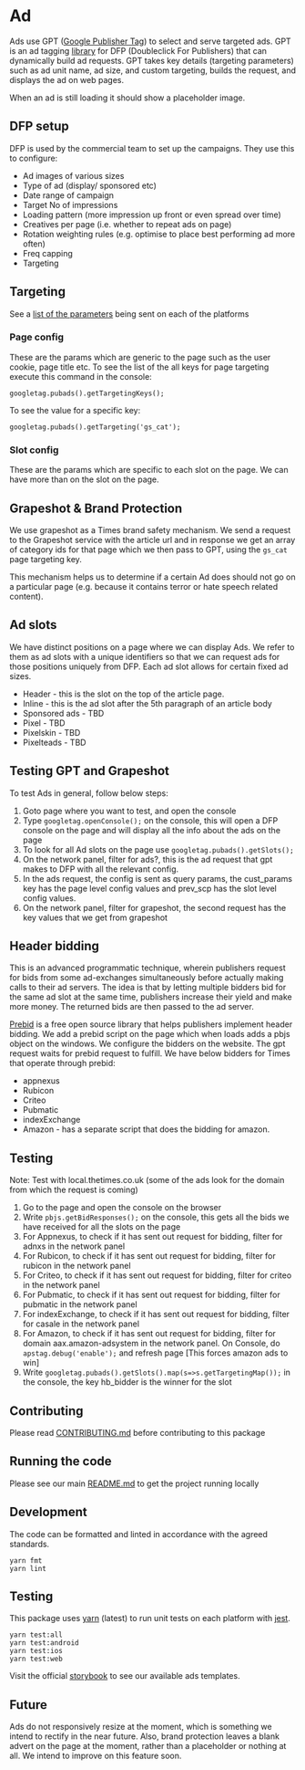 # Ad

Ads use GPT
([Google Publisher Tag](https://developers.google.com/doubleclick-gpt/)) to
select and serve targeted ads. GPT is an ad tagging
[library](https://developers.google.com/doubleclick-gpt/reference) for DFP
(Doubleclick For Publishers) that can dynamically build ad requests. GPT takes
key details (targeting parameters) such as ad unit name, ad size, and custom
targeting, builds the request, and displays the ad on web pages.

When an ad is still loading it should show a placeholder image.

## DFP setup

DFP is used by the commercial team to set up the campaigns. They use this to
configure:

* Ad images of various sizes
* Type of ad (display/ sponsored etc)
* Date range of campaign
* Target No of impressions
* Loading pattern (more impression up front or even spread over time)
* Creatives per page (i.e. whether to repeat ads on page)
* Rotation weighting rules (e.g. optimise to place best performing ad more
  often)
* Freq capping
* Targeting

## Targeting

See a
[list of the parameters](https://docs.google.com/spreadsheets/d/1Fc4dft7q-2SCSM0PV_Xu7lPm82txGUo2SW4dX4B_MkE/edit#gid=2120327720)
being sent on each of the platforms

### Page config

These are the params which are generic to the page such as the user cookie, page
title etc. To see the list of the all keys for page targeting execute this
command in the console:

```
googletag.pubads().getTargetingKeys();
```

To see the value for a specific key:

```
googletag.pubads().getTargeting('gs_cat');
```

### Slot config

These are the params which are specific to each slot on the page. We can have
more than on the slot on the page.

## Grapeshot & Brand Protection

We use grapeshot as a Times brand safety mechanism. We send a request to the
Grapeshot service with the article url and in response we get an array of
category ids for that page which we then pass to GPT, using the `gs_cat` page
targeting key.

This mechanism helps us to determine if a certain Ad does should not go on a
particular page (e.g. because it contains terror or hate speech related
content).

## Ad slots

We have distinct positions on a page where we can display Ads. We refer to them
as ad slots with a unique identifiers so that we can request ads for those
positions uniquely from DFP. Each ad slot allows for certain fixed ad sizes.

* Header - this is the slot on the top of the article page.
* Inline - this is the ad slot after the 5th paragraph of an article body
* Sponsored ads - TBD
* Pixel - TBD
* Pixelskin - TBD
* Pixelteads - TBD

## Testing GPT and Grapeshot

To test Ads in general, follow below steps:

1. Goto page where you want to test, and open the console
2. Type `googletag.openConsole();` on the console, this will open a DFP console
   on the page and will display all the info about the ads on the page
3. To look for all Ad slots on the page use `googletag.pubads().getSlots();`
4. On the network panel, filter for ads?, this is the ad request that gpt makes
   to DFP with all the relevant config.
5. In the ads request, the config is sent as query params, the cust_params key
   has the page level config values and prev_scp has the slot level config
   values.
6. On the network panel, filter for grapeshot, the second request has the key
   values that we get from grapeshot

## Header bidding

This is an advanced programmatic technique, wherein publishers request for bids
from some ad-exchanges simultaneously before actually making calls to their ad
servers. The idea is that by letting multiple bidders bid for the same ad slot
at the same time, publishers increase their yield and make more money. The
returned bids are then passed to the ad server.

[Prebid](http://prebid.org/) is a free open source library that helps publishers
implement header bidding. We add a prebid script on the page which when loads
adds a pbjs object on the windows. We configure the bidders on the website. The
gpt request waits for prebid request to fulfill. We have below bidders for Times
that operate through prebid:

* appnexus
* Rubicon
* Criteo
* Pubmatic
* indexExchange
* Amazon - has a separate script that does the bidding for amazon.

## Testing

Note: Test with local.thetimes.co.uk (some of the ads look for the domain from
which the request is coming)

1. Go to the page and open the console on the browser
2. Write `pbjs.getBidResponses();` on the console, this gets all the bids we
   have received for all the slots on the page
3. For Appnexus, to check if it has sent out request for bidding, filter for
   adnxs in the network panel
4. For Rubicon, to check if it has sent out request for bidding, filter for
   rubicon in the network panel
5. For Criteo, to check if it has sent out request for bidding, filter for
   criteo in the network panel
6. For Pubmatic, to check if it has sent out request for bidding, filter for
   pubmatic in the network panel
7. For indexExchange, to check if it has sent out request for bidding, filter
   for casale in the network panel
8. For Amazon, to check if it has sent out request for bidding, filter for
   domain aax.amazon-adsystem in the network panel. On Console, do
   `apstag.debug('enable');` and refresh page [This forces amazon ads to win]
9. Write `googletag.pubads().getSlots().map(s=>s.getTargetingMap());` in the
   console, the key hb_bidder is the winner for the slot

## Contributing

Please read [CONTRIBUTING.md](./CONTRIBUTING.md) before contributing to this
package

## Running the code

Please see our main [README.md](../README.md) to get the project running locally

## Development

The code can be formatted and linted in accordance with the agreed standards.

```
yarn fmt
yarn lint
```

## Testing

This package uses [yarn](https://yarnpkg.com) (latest) to run unit tests on each
platform with [jest](https://facebook.github.io/jest/).

```
yarn test:all
yarn test:android
yarn test:ios
yarn test:web
```

Visit the official
[storybook](http://components.thetimes.co.uk/?knob-Size%20of%20ad%20placeholder%3A=default&selectedKind=Primitives%2FAdvertisement&selectedStory=Placeholder&full=0&addons=1&stories=1&panelRight=0&addonPanel=storybooks%2Fstorybook-addon-knobs)
to see our available ads templates.

## Future

Ads do not responsively resize at the moment, which is something we intend to
rectify in the near future. Also, brand protection leaves a blank advert on the
page at the moment, rather than a placeholder or nothing at all. We intend to
improve on this feature soon.
